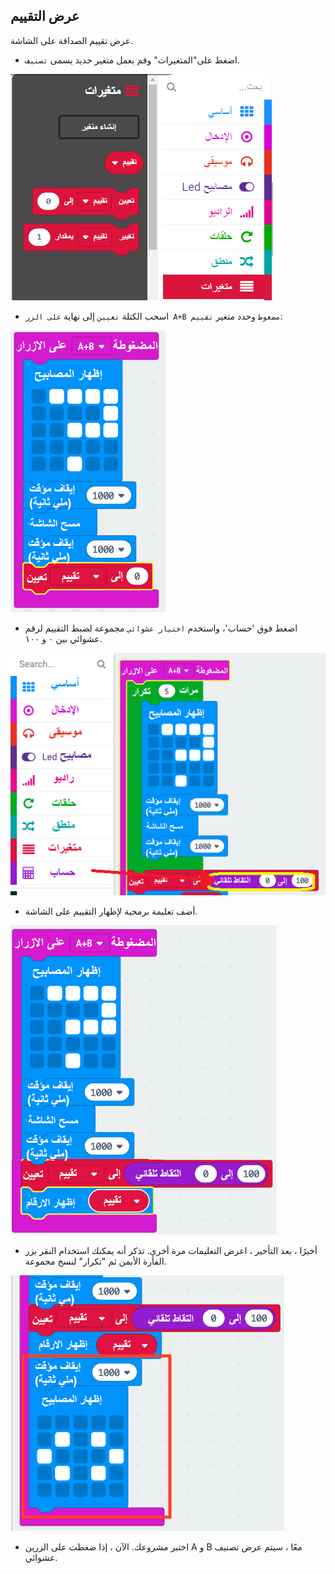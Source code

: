 ## عرض التقييم

عرض تقييم الصداقة على الشاشة.

+ اضغط على"المتغيرات" وقم بعمل متغير حديد يسمى `تصنيف`.

![لقطة شاشة](images/rate-rating.png)

+ اسحب الكتلة `تعيين` إلى نهاية `على الزر A+B مضغوط` وحدد متغير `تقييم`:

![لقطة شاشة](images/rate-rating-set.png)

+ اضغط فوق 'حساب'، واستخدم `اختيار عشوائي` مجموعة لضبط التقييم لرقم عشوائي بين ٠ و ١٠٠.

![لقطة الشاشة](images/rate-rating-random.png)

+ أضف تعليمة برمجية لإظهار التقييم على الشاشة.

![لقطة الشاشة](images/rate-rating-show.png)

+ أخيرًا ، بعد التأخير ، اعرض التعليمات مرة أخرى. تذكر أنه يمكنك استخدام النقر بزر الفأرة الأيمن ثم "تكرار" لنسخ مجموعة.

![لقطة الشاشة](images/rate-instruct.png)

+ اختبر مشروعك. الآن ، إذا ضغطت على الزرين A و B معًا ، سيتم عرض تصنيف عشوائي.